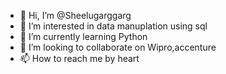 - 👋 Hi, I’m @Sheelugarggarg
- 👀 I’m interested in data manuplation using sql
- 🌱 I’m currently learning Python
- 💞️ I’m looking to collaborate on Wipro,accenture
- 📫 How to reach me by heart

<!---
Sheelugarggarg/Sheelugarggarg is a ✨ special ✨ repository because its `README.md` (this file) appears on your GitHub profile.
You can click the Preview link to take a look at your changes.
--->
